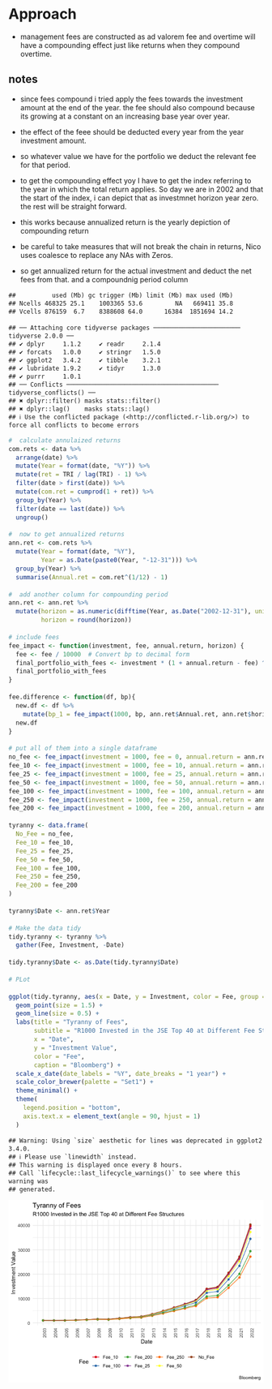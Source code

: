 # Approach

-   management fees are constructed as ad valorem fee and overtime will
    have a compounding effect just like returns when they compound
    overtime.

## notes

-   since fees compound i tried apply the fees towards the investment
    amount at the end of the year. the fee should also compound because
    its growing at a constant on an increasing base year over year.

-   the effect of the feee should be deducted every year from the year
    investment amount.

-   so whatever value we have for the portfolio we deduct the relevant
    fee for that period.

-   to get the compounding effect yoy I have to get the index referring
    to the year in which the total return applies. So day we are in 2002
    and that the start of the index, i can depict that as investmnet
    horizon year zero. the rest will be straight forward.

-   this works because annualized return is the yearly depiction of
    compounding return

-   be careful to take measures that will not break the chain in
    returns, Nico uses coalesce to replace any NAs with Zeros.

-   so get annualized return for the actual investment and deduct the
    net fees from that. and a compoundnig period column

<!-- -->

    ##          used (Mb) gc trigger (Mb) limit (Mb) max used (Mb)
    ## Ncells 468325 25.1    1003365 53.6         NA   669411 35.8
    ## Vcells 876159  6.7    8388608 64.0      16384  1851694 14.2

    ## ── Attaching core tidyverse packages ──────────────────────── tidyverse 2.0.0 ──
    ## ✔ dplyr     1.1.2     ✔ readr     2.1.4
    ## ✔ forcats   1.0.0     ✔ stringr   1.5.0
    ## ✔ ggplot2   3.4.2     ✔ tibble    3.2.1
    ## ✔ lubridate 1.9.2     ✔ tidyr     1.3.0
    ## ✔ purrr     1.0.1     
    ## ── Conflicts ────────────────────────────────────────── tidyverse_conflicts() ──
    ## ✖ dplyr::filter() masks stats::filter()
    ## ✖ dplyr::lag()    masks stats::lag()
    ## ℹ Use the conflicted package (<http://conflicted.r-lib.org/>) to force all conflicts to become errors

``` r
#  calculate annulaized returns 
com.rets <- data %>% 
  arrange(date) %>% 
  mutate(Year = format(date, "%Y")) %>% 
  mutate(ret = TRI / lag(TRI) - 1) %>% 
  filter(date > first(date)) %>%
  mutate(com.ret = cumprod(1 + ret)) %>% 
  group_by(Year) %>% 
  filter(date == last(date)) %>% 
  ungroup()

#  now to get annualized returns
ann.ret <- com.rets %>%
  mutate(Year = format(date, "%Y"),
         Year = as.Date(paste0(Year, "-12-31"))) %>%
  group_by(Year) %>%
  summarise(Annual.ret = com.ret^(1/12) - 1)

#  add another column for compounding period
ann.ret <- ann.ret %>%
  mutate(horizon = as.numeric(difftime(Year, as.Date("2002-12-31"), units = "days")) / 365,
         horizon = round(horizon))

# include fees
fee_impact <- function(investment, fee, annual.return, horizon) {
  fee <- fee / 10000  # Convert bp to decimal form
  final_portfolio_with_fees <- investment * (1 + annual.return - fee) ^ horizon
  final_portfolio_with_fees
}

fee.difference <- function(df, bp){
  new.df <- df %>% 
    mutate(bp_1 = fee_impact(1000, bp, ann.ret$Annual.ret, ann.ret$horizon))
  new.df
}

# put all of them into a single dataframe 
no_fee <- fee_impact(investment = 1000, fee = 0, annual.return = ann.ret$Annual.ret, horizon = ann.ret$horizon)
fee_10 <- fee_impact(investment = 1000, fee = 10, annual.return = ann.ret$Annual.ret, horizon = ann.ret$horizon)
fee_25 <- fee_impact(investment = 1000, fee = 25, annual.return = ann.ret$Annual.ret, horizon = ann.ret$horizon)
fee_50 <- fee_impact(investment = 1000, fee = 50, annual.return = ann.ret$Annual.ret, horizon = ann.ret$horizon)
fee_100 <- fee_impact(investment = 1000, fee = 100, annual.return = ann.ret$Annual.ret, horizon = ann.ret$horizon)
fee_250 <- fee_impact(investment = 1000, fee = 250, annual.return = ann.ret$Annual.ret, horizon = ann.ret$horizon)
fee_200 <- fee_impact(investment = 1000, fee = 200, annual.return = ann.ret$Annual.ret, horizon = ann.ret$horizon)  

tyranny <- data.frame(
  No_Fee = no_fee,
  Fee_10 = fee_10,
  Fee_25 = fee_25,
  Fee_50 = fee_50,
  Fee_100 = fee_100,
  Fee_250 = fee_250,
  Fee_200 = fee_200  
)

tyranny$Date <- ann.ret$Year

# Make the data tidy
tidy.tyranny <- tyranny %>% 
  gather(Fee, Investment, -Date)

tidy.tyranny$Date <- as.Date(tidy.tyranny$Date)

# PLot 

ggplot(tidy.tyranny, aes(x = Date, y = Investment, color = Fee, group = Fee)) +
  geom_point(size = 1.5) +          
  geom_line(size = 0.5) +         
  labs(title = "Tyranny of Fees",
       subtitle = "R1000 Invested in the JSE Top 40 at Different Fee Structures",
       x = "Date",
       y = "Investment Value",
       color = "Fee", 
       caption = "Bloomberg") +
  scale_x_date(date_labels = "%Y", date_breaks = "1 year") +  
  scale_color_brewer(palette = "Set1") +    
  theme_minimal() +
  theme(
    legend.position = "bottom",       
    axis.text.x = element_text(angle = 90, hjust = 1)  
  )
```

    ## Warning: Using `size` aesthetic for lines was deprecated in ggplot2 3.4.0.
    ## ℹ Please use `linewidth` instead.
    ## This warning is displayed once every 8 hours.
    ## Call `lifecycle::last_lifecycle_warnings()` to see where this warning was
    ## generated.

![](README_files/figure-markdown_github/unnamed-chunk-2-1.png)
